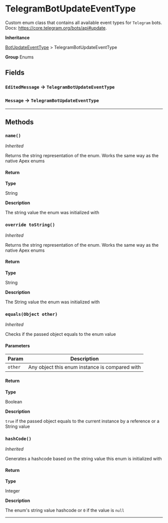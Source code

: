 # TelegramBotUpdateEventType

Custom enum class that contains all available event types for `Telegram` bots. Docs: https://core.telegram.org/bots/api#update.

**Inheritance**

[BotUpdateEventType](/types/Enums/BotUpdateEventType.md)
&gt;
TelegramBotUpdateEventType

**Group** Enums

## Fields

### `EditedMessage` → `TelegramBotUpdateEventType`

### `Message` → `TelegramBotUpdateEventType`

---

## Methods

### `name()`

_Inherited_

Returns the string representation of the enum. Works the same way as the native Apex enums

#### Return

**Type**

String

**Description**

The string value the enum was initialized with

### `override toString()`

_Inherited_

Returns the string representation of the enum. Works the same way as the native Apex enums

#### Return

**Type**

String

**Description**

The String value the enum was initialized with

### `equals(Object other)`

_Inherited_

Checks if the passed object equals to the enum value

#### Parameters

| Param   | Description                                    |
| ------- | ---------------------------------------------- |
| `other` | Any object this enum instance is compared with |

#### Return

**Type**

Boolean

**Description**

`true` if the passed object equals to the current instance by a reference or a String value

### `hashCode()`

_Inherited_

Generates a hashcode based on the string value this enum is initialized with

#### Return

**Type**

Integer

**Description**

The enum's string value hashcode or `0` if the value is `null`

---
